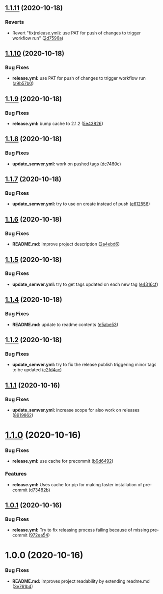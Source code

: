 ## [1.1.11](https://github.com/iranzo/test/compare/1.1.10...1.1.11) (2020-10-18)

### Reverts

- Revert "fix(release.yml): use PAT for push of changes to trigger workflow run" ([2d7596a](https://github.com/iranzo/test/commit/2d7596a18757adc5433d243159553d3818a5532a))

## [1.1.10](https://github.com/iranzo/test/compare/1.1.9...1.1.10) (2020-10-18)

### Bug Fixes

- **release.yml:** use PAT for push of changes to trigger workflow run ([a9b57b0](https://github.com/iranzo/test/commit/a9b57b0e23ac444d0c1b55600cff98ce072f922b))

## [1.1.9](https://github.com/iranzo/test/compare/1.1.8...1.1.9) (2020-10-18)

### Bug Fixes

- **release.yml:** bump cache to 2.1.2 ([5e43826](https://github.com/iranzo/test/commit/5e43826a01969c2e605a606c37b3fbfcbf4e91b8))

## [1.1.8](https://github.com/iranzo/test/compare/1.1.7...1.1.8) (2020-10-18)

### Bug Fixes

- **update_semver.yml:** work on pushed tags ([dc7460c](https://github.com/iranzo/test/commit/dc7460cc1256eb24caf72c5674edd27d3bdef946))

## [1.1.7](https://github.com/iranzo/test/compare/1.1.6...1.1.7) (2020-10-18)

### Bug Fixes

- **update_semver.yml:** try to use on create instead of push ([e612556](https://github.com/iranzo/test/commit/e612556ed8c496605f7ec80cde3e5436d228d05f))

## [1.1.6](https://github.com/iranzo/test/compare/1.1.5...1.1.6) (2020-10-18)

### Bug Fixes

- **README.md:** improve project description ([2a4ebd6](https://github.com/iranzo/test/commit/2a4ebd6b812c3f2c1d6ec5a5000d1f6ef51c78c3))

## [1.1.5](https://github.com/iranzo/test/compare/1.1.4...1.1.5) (2020-10-18)

### Bug Fixes

- **update_semver.yml:** try to get tags updated on each new tag ([e4316cf](https://github.com/iranzo/test/commit/e4316cf1467c1206fb9f460a98e58dd21cbcf1a0))

## [1.1.4](https://github.com/iranzo/test/compare/1.1.3...1.1.4) (2020-10-18)

### Bug Fixes

- **README.md:** update to readme contents ([e5abe53](https://github.com/iranzo/test/commit/e5abe53f6c837c6c063a14384aa3073f7eaa049b))

## [1.1.2](https://github.com/iranzo/test/compare/1.1.1...1.1.2) (2020-10-18)

### Bug Fixes

- **update_semver.yml:** try to fix the release publish triggering minor tags to be updated ([c2fd4ac](https://github.com/iranzo/test/commit/c2fd4ac456d43c5195fb31123c8e70173a59aa59))

## [1.1.1](https://github.com/iranzo/test/compare/1.1.0...1.1.1) (2020-10-16)

### Bug Fixes

- **update_semver.yml:** increase scope for also work on releases ([8919862](https://github.com/iranzo/test/commit/89198622588b43bcba14c6186c1d7bb6ede2f49e))

# [1.1.0](https://github.com/iranzo/test/compare/1.0.1...1.1.0) (2020-10-16)

### Bug Fixes

- **release.yml:** use cache for precommit ([b9d6492](https://github.com/iranzo/test/commit/b9d6492625328e9cf8185904f3fa20a47fe97ee3))

### Features

- **release.yml:** Uses cache for pip for making faster installation of pre-commit ([d73482b](https://github.com/iranzo/test/commit/d73482bd627014c0e78fa885853c17d0eaf5b013))

## [1.0.1](https://github.com/iranzo/test/compare/1.0.0...1.0.1) (2020-10-16)

### Bug Fixes

- **release.yml:** Try to fix releasing process failing because of missing pre-commit ([972ea54](https://github.com/iranzo/test/commit/972ea549268a8ecab032bb74b8bc3af7dc278d8e))

# 1.0.0 (2020-10-16)

### Bug Fixes

- **README.md:** improves project readability by extending readme.md ([3e761b4](https://github.com/iranzo/test/commit/3e761b4784f7e9fb9f18fb9cd57f5d007eda9cd7))
